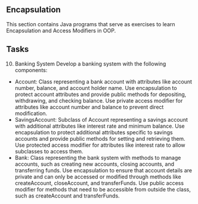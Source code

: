 ## Encapsulation
This section contains Java programs that serve as exercises to learn Encapsulation and Access Modifiers in OOP.

## Tasks
10. Banking System
    Develop a banking system with the following components:
 - Account: Class representing a bank account with attributes like account number, balance, and account holder name. Use encapsulation to protect account attributes and provide public methods for depositing, withdrawing, and checking balance. Use private access modifier for attributes like account number and balance to prevent direct modification.
 - SavingsAccount: Subclass of Account representing a savings account with additional attributes like interest rate and minimum balance. Use encapsulation to protect additional attributes specific to savings accounts and provide public methods for setting and retrieving them. Use protected access modifier for attributes like interest rate to allow subclasses to access them.
 - Bank: Class representing the bank system with methods to manage accounts, such as creating new accounts, closing accounts, and transferring funds. Use encapsulation to ensure that account details are private and can only be accessed or modified through methods like createAccount, closeAccount, and transferFunds. Use public access modifier for methods that need to be accessible from outside the class, such as createAccount and transferFunds.